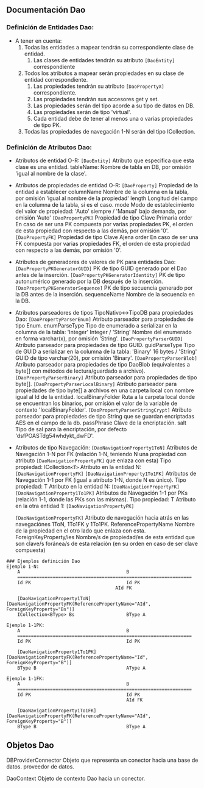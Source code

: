 ## Documentación Dao

### Definición de Entidades Dao:
- A tener en cuenta:
	1. Todas las entidades a mapear tendrán su correspondiente clase de entidad.
		1. Las clases de entidades tendrán su atributo `[DaoEntity]` correspondiente
	2. Todos los atributos a mapear serán propiedades en su clase de entidad correspondiente.
		1. Las propiedades tendrán su atributo `[DaoPropertyX]` correspondiente.
		2. Las propiedades tendrán sus accesores get y set.
		3. Las propiedades serán del tipo acorde a su tipo de datos en DB.
		4. Las propiedades serán de tipo 'virtual'.
		5. Cada entidad debe de tener al menos una o varias propiedades de tipo PK.
	3. Todas las propiedades de navegación 1-N serán del tipo ICollection.

### Definición de Atributos Dao:
- Atributos de entidad O-R:
	`[DaoEntity]` Atributo que especifica que esta clase es una entidad.
		tableName:	Nombre de tabla en DB, por omisión 'igual al nombre de la clase'.
		
- Atributos de propiedades de entidad O-R:
	`[DaoProperty]` Propiedad de la entidad a establecer
		columnName	Nombre de la columna en la tabla, por omisión 'igual al nombre de la propiedad'
		length		Longitud del campo en la columna de la tabla, si es el caso.
		mode			Modo de establecimiento del valor de propiedad: 'Auto' siempre / 'Manual' bajo demanda, por omisión 'Auto'
	`[DaoPropertyPK]` Propiedad de tipo Clave Primaria
		order			En caso de ser una PK compuesta por varias propiedades PK, el orden de esta propiedad con respecto a las demás, por omisión '0'.
	`[DaoPropertyFK]` Propiedad de tipo Clave Ajena
		order			En caso de ser una FK compuesta por varias propiedades FK, el orden de esta propiedad con respecto a las demás, por omisión '0'.
	
- Atributos de generadores de valores de PK para entidades Dao:
	`[DaoPropertyPKGeneratorGUID]`		PK de tipo GUID generado por el Dao antes de la inserción.
	`[DaoPropertyPKGeneratorIdentity]`	PK de tipo autonumérico generado por la DB después de la inserción.
	`[DaoPropertyPKGeneratorSequence]`	PK de tipo secuencia generado por la DB antes de la inserción.
		sequenceName	Nombre de la secuencia en la DB.
		
- Atributos parseadores de tipos TipoNativo<->TipoDB para propiedades Dao:
    `[DaoPropertyParserEnum]` Atributo parseador para propiedades de tipo Enum.
		enumParseType	Tipo de enumerado a serializar en la columna de la tabla: 'Integer' Integer / 'String' Nombre del enumerado en forma varchar(x), por omisión 'String'.
    `[DaoPropertyParserGUID]` Atributo parseador para propiedades de tipo GUID.
		guidParseType	Tipo de GUID a serializar en la columna de la tabla: 'Binary' 16 bytes / 'String' GUID de tipo varchar(20), por omisión 'Binary'.
    `[DaoPropertyParserBlob]` Atributo parseador para propiedades de tipo DaoBlob (equivalentes a byte[] con métodos de lectura/guardado a archivo).
    `[DaoPropertyParserBinary]` Atributo parseador para propiedades de tipo byte[].
    `[DaoPropertyParserLocalBinary]` Atributo parseador para propiedades de tipo byte[] a archivos en una carpeta local con nombre igual al Id de la entidad.
		localBinaryFolder	Ruta a la carpeta local donde se encuentran los binarios, por omisión el valor de la variable de contexto 'localBinaryFolder'.
    `[DaoPropertyParserStringCrypt]` Atributo parseador para propiedades de tipo String que se guardan encriptadas AES en el campo de la db.
		passPhrase			Clave de la encriptación.
		salt			Tipo de sal para la encriptación, por defecto 'dsfPOASTdg54whdykt_dwFD'.

- Atributos de tipo Navegación:
	`[DaoNavigationProperty1ToN]` Atributos de Navegación 1-N por FK (relación 1-N, teniendo N una propiedad con atributo `[DaoNavigationPropertyFK]` que enlaza con esta)
		Tipo propiedad: ICollection`<T>`
		Atributo en la entidad N: `[DaoNavigationPropertyFK]`
	`[DaoNavigationProperty1To1FK]` Atributos de Navegación 1-1 por FK (igual a atributo 1-N, donde N es único).
		Tipo propiedad: T
		Atributo en la entidad N: `[DaoNavigationPropertyFK]`
	`[DaoNavigationProperty1To1PK]` Atributos de Navegación 1-1 por PKs (relación 1-1, donde las PKs son las mismas).
		Tipo propiedad: T
		Atributo en la otra entidad 1: `[DaoNavigationPropertyPK]`
	
	`[DaoNavigationPropertyFK]` Atributo de navegación hacia atrás en las navegaciónes 1ToN, 1To1FK y 1To1PK.
		ReferencePropertyName	Nombre de la propiedad en el otro lado que enlaza con esta.
		ForeignKeyProperty/ies	Nombre/s de propiedad/es de esta entidad que son clave/s foránea/s de esta relación (en su orden en caso de ser clave compuesta)

~~~
### Ejemplos definición Dao
Ejemplo 1-N:
	A										B
	================================================================
	Id PK									Id PK
										AId FK

	[DaoNavigationProperty1ToN]				[DaoNavigationPropertyFK(ReferencePropertyName="AId", ForeignKeyProperty="Bs")]
	ICollection<BType> Bs					BType A 

Ejemplo 1-1PK:
	A										B
	================================================================
	Id PK									Id PK

	[DaoNavigationProperty1To1PK]			[DaoNavigationPropertyFK(ReferencePropertyName="Id", ForeignKeyProperty="B")]
	BType B									AType A

Ejemplo 1-1FK:
	A										B
	================================================================
	Id PK									Id PK
											AId FK

	[DaoNavigationProperty1To1FK]			[DaoNavigationPropertyFK(ReferencePropertyName="AId", ForeignKeyProperty="B")]
	BType B									BType A
~~~

## Objetos Dao
DBProviderConnector Objeto que representa un conector hacia una base de datos.
proveedor de datos.

DaoContext Objeto de contexto Dao hacia un conector.
